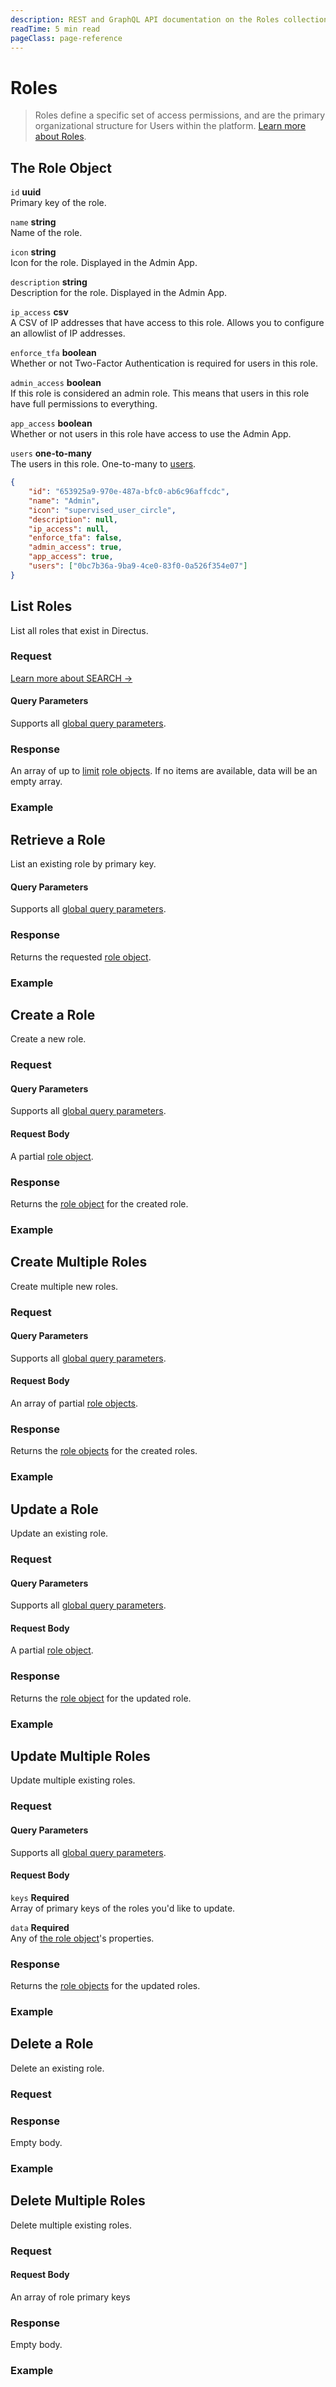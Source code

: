 ```yaml
---
description: REST and GraphQL API documentation on the Roles collection in Directus.
readTime: 5 min read
pageClass: page-reference
---
```


# Roles

> Roles define a specific set of access permissions, and are the primary organizational structure for Users within the
> platform. [Learn more about Roles](/user-guide/overview/glossary#roles).

## The Role Object

`id` **uuid**\
Primary key of the role.

`name` **string**\
Name of the role.

`icon` **string**\
Icon for the role. Displayed in the Admin App.

`description` **string**\
Description for the role. Displayed in the Admin App.

`ip_access` **csv**\
A CSV of IP addresses that have access to this role. Allows you to configure an allowlist of IP addresses.

`enforce_tfa` **boolean**\
Whether or not Two-Factor Authentication is required for users in this role.

`admin_access` **boolean**\
If this role is considered an admin role. This means that users in this role have full permissions to everything.

`app_access` **boolean**\
Whether or not users in this role have access to use the Admin App.

`users` **one-to-many**\
The users in this role. One-to-many to [users](/reference/system/users).

```json
{
	"id": "653925a9-970e-487a-bfc0-ab6c96affcdc",
	"name": "Admin",
	"icon": "supervised_user_circle",
	"description": null,
	"ip_access": null,
	"enforce_tfa": false,
	"admin_access": true,
	"app_access": true,
	"users": ["0bc7b36a-9ba9-4ce0-83f0-0a526f354e07"]
}
```

## List Roles

List all roles that exist in Directus.

### Request

<SnippetToggler :choices="['REST', 'GraphQL', 'SDK']" label="API">
<template #rest>

`GET /roles`

`SEARCH /roles`

</template>
<template #graphql>

`POST /graphql/system`

```graphql
type Query {
	roles: [directus_roles]
}
```

</template>
<template #sdk>

```js
import { createDirectus } from '@directus/sdk';
import { rest, readRoles } from '@directus/sdk/rest';

const client = createDirectus('https://directus.example.com').with(rest());

const result = await client.request(
	readRoles({
		fields: ['*'],
	})
);
```

</template>
</SnippetToggler>

[Learn more about SEARCH ->](/reference/introduction#search-http-method)

#### Query Parameters

Supports all [global query parameters](/reference/query).

### Response

An array of up to [limit](/reference/query#limit) [role objects](#the-role-object). If no items are available, data will
be an empty array.

### Example

<SnippetToggler :choices="['REST', 'GraphQL', 'SDK']" label="API">
<template #rest>

`GET /roles`

`SEARCH /roles`

</template>
<template #graphql>

`POST /graphql/system`

```graphql
query {
	roles {
		id
		name
		users {
			email
		}
	}
}
```

</template>
<template #sdk>

```js
import { createDirectus } from '@directus/sdk';
import { rest, readRoles } from '@directus/sdk/rest';

const client = createDirectus('https://directus.example.com').with(rest());

const result = await client.request(
	readRoles({
		fields: ['*'],
	})
);
```

</template>
</SnippetToggler>

## Retrieve a Role

List an existing role by primary key.

<SnippetToggler :choices="['REST', 'GraphQL', 'SDK']" label="API">
<template #rest>

`GET /roles/:id`

</template>
<template #graphql>

`POST /graphql/system`

```graphql
type Query {
	roles_by_id(id: ID!): directus_roles
}
```

</template>
<template #sdk>

```js
import { createDirectus } from '@directus/sdk';
import { rest, readRole } from '@directus/sdk/rest';

const client = createDirectus('https://directus.example.com').with(rest());

const result = await client.request(
	readRole('role_id', {
		fields: ['*'],
	})
);
```

</template>
</SnippetToggler>

#### Query Parameters

Supports all [global query parameters](/reference/query).

### Response

Returns the requested [role object](#the-role-object).

### Example

<SnippetToggler :choices="['REST', 'GraphQL', 'SDK']" label="API">
<template #rest>

`GET /roles/b4cb3b64-8580-4ad9-a099-eade6da24302`

</template>
<template #graphql>

`POST /graphql/system`

```graphql
query {
	roles_by_id(id: 2) {
		id
		name
		users {
			email
		}
	}
}
```

</template>
<template #sdk>

```js
import { createDirectus } from '@directus/sdk';
import { rest, readRole } from '@directus/sdk/rest';

const client = createDirectus('https://directus.example.com').with(rest());

const result = await client.request(
	readRole('39a178f6-d4d6-40e1-b0e7-ec6daaac8747', {
		fields: ['*'],
	})
);
```

</template>
</SnippetToggler>

## Create a Role

Create a new role.

### Request

<SnippetToggler :choices="['REST', 'GraphQL', 'SDK']" label="API">
<template #rest>

`POST /roles`

```json
{
	"role_field_1": "value_1",
	"role_field_2": "value_2",
	"role_field_3": "value_3",
	"role_field_4": "value_4",
	"role_field_5": "value_5"
}
```

</template>
<template #graphql>

`POST /graphql/system`

```graphql
type Mutation {
	create_roles_item(data: create_directus_roles_input!): directus_roles
}
```

</template>
<template #sdk>

```js
import { createDirectus } from '@directus/sdk';
import { rest, createRole } from '@directus/sdk/rest';

const client = createDirectus('https://directus.example.com').with(rest());

const result = await client.request(
	createRole({
		role_field_1: 'value_1',
		role_field_2: 'value_2',
		role_field_3: 'value_3',
		role_field_4: 'value_4',
		role_field_5: 'value_5',
	})
);
```

</template>
</SnippetToggler>

#### Query Parameters

Supports all [global query parameters](/reference/query).

#### Request Body

A partial [role object](#the-role-object).

### Response

Returns the [role object](#the-role-object) for the created role.

### Example

<SnippetToggler :choices="['REST', 'GraphQL', 'SDK']" label="API">
<template #rest>

`POST /roles`

```json
{
	"name": "Interns",
	"icon": "verified_user",
	"description": null,
	"admin_access": false,
	"app_access": true
}
```

</template>
<template #graphql>

`POST /graphql/system`

```graphql
mutation {
	create_roles_item(
		data: { name: "Interns", icon: "verified_user", description: null, admin_access: false, app_access: true }
	) {
		id
		name
		users {
			email
		}
	}
}
```

</template>
<template #sdk>

```js
import { createDirectus } from '@directus/sdk';
import { rest, createRole } from '@directus/sdk/rest';

const client = createDirectus('https://directus.example.com').with(rest());

const result = await client.request(
	createRole({
		name: 'Interns',
		icon: 'verified_user',
		description: null,
		admin_access: false,
		app_access: true,
	})
);
```

</template>
</SnippetToggler>

## Create Multiple Roles

Create multiple new roles.

### Request

<SnippetToggler :choices="['REST', 'GraphQL', 'SDK']" label="API">
<template #rest>

`POST /roles`

```json
[
	{
		"role_object_1_field_1": "value_1",
		"role_object_1_field_2": "value_2",
		"role_object_1_field_3": "value_3",
		"role_object_1_field_4": "value_4",
		"role_object_1_field_5": "value_5"
	},
	{
		"role_object_2_field_1": "value_6",
		"role_object_2_field_2": "value_7",
		"role_object_2_field_3": "value_8",
		"role_object_2_field_4": "value_9",
		"role_object_2_field_5": "value_10"
	}
]
```

</template>
<template #graphql>

`POST /graphql/system`

```graphql
type Mutation {
	create_roles_items(data: [create_directus_roles_input!]!): [directus_roles]
}
```

</template>
<template #sdk>

```js
import { createDirectus } from '@directus/sdk';
import { rest, createRoles } from '@directus/sdk/rest';

const client = createDirectus('https://directus.example.com').with(rest());

const result = await client.request(
	createRoles([
		{
			role_object_1_field_1: 'value_1',
			role_object_1_field_2: 'value_2',
			role_object_1_field_3: 'value_3',
			role_object_1_field_4: 'value_4',
			role_object_1_field_5: 'value_5',
		},
		{
			role_object_2_field_1: 'value_6',
			role_object_2_field_2: 'value_7',
			role_object_2_field_3: 'value_8',
			role_object_2_field_4: 'value_9',
			role_object_2_field_5: 'value_10',
		},
	])
);
```

</template>
</SnippetToggler>

#### Query Parameters

Supports all [global query parameters](/reference/query).

#### Request Body

An array of partial [role objects](#the-role-object).

### Response

Returns the [role objects](#the-role-object) for the created roles.

### Example

<SnippetToggler :choices="['REST', 'GraphQL', 'SDK']" label="API">
<template #rest>

`POST /roles`

```json
[
	{
		"name": "Interns",
		"icon": "verified_user",
		"description": null,
		"admin_access": false,
		"app_access": true
	},
	{
		"name": "Customers",
		"icon": "person",
		"description": null,
		"admin_access": false,
		"app_access": false
	}
]
```

</template>
<template #graphql>

`POST /graphql/system`

```graphql
mutation {
	create_roles_items(
		data: [
			{ name: "Interns", icon: "verified_user", description: null, admin_access: false, app_access: true }
			{ name: "Customers", icon: "person", description: null, admin_access: false, app_access: false }
		]
	) {
		id
		name
		users {
			email
		}
	}
}
```

</template>
<template #sdk>

```js
import { createDirectus } from '@directus/sdk';
import { rest, createRoles } from '@directus/sdk/rest';

const client = createDirectus('https://directus.example.com').with(rest());

const result = await client.request(
	createRoles([
		{
			name: 'Interns',
			icon: 'verified_user',
			description: null,
			admin_access: false,
			app_access: true,
		},
		{
			name: 'Customers',
			icon: 'person',
			description: null,
			admin_access: false,
			app_access: false,
		},
	])
);
```

</template>
</SnippetToggler>

## Update a Role

Update an existing role.

### Request

<SnippetToggler :choices="['REST', 'GraphQL', 'SDK']" label="API">
<template #rest>

`PATCH /roles/:id`

```json
{
	"roles_object_field": "value_1"
}
```

</template>
<template #graphql>

`POST /graphql/system`

```graphql
type Mutation {
	update_roles_item(id: ID!, data: update_directus_roles_input): directus_roles
}
```

</template>
<template #sdk>

```js
import { createDirectus } from '@directus/sdk';
import { rest, updateRole } from '@directus/sdk/rest';

const client = createDirectus('https://directus.example.com').with(rest());

const result = await client.request(
	updateRole('role_id', {
		role_field: 'value',
	})
);
```

</template>
</SnippetToggler>

#### Query Parameters

Supports all [global query parameters](/reference/query).

#### Request Body

A partial [role object](#the-role-object).

### Response

Returns the [role object](#the-role-object) for the updated role.

### Example

<SnippetToggler :choices="['REST', 'GraphQL', 'SDK']" label="API">
<template #rest>

`PATCH /roles/c86c2761-65d3-43c3-897f-6f74ad6a5bd7`

```json
{
	"icon": "attractions"
}
```

</template>
<template #graphql>

`POST /graphql/system`

```graphql
mutation {
	update_roles_item(id: "c86c2761-65d3-43c3-897f-6f74ad6a5bd7", data: { icon: "attractions" }) {
		id
		name
		users {
			email
		}
	}
}
```

</template>
<template #sdk>

```js
import { createDirectus } from '@directus/sdk';
import { rest, updateRole } from '@directus/sdk/rest';

const client = createDirectus('https://directus.example.com').with(rest());

const result = await client.request(
	updateRole('a262a7f6-9ed4-423d-8cd2-3ee3b2d2a658', {
		admin_access: true,
	})
);
```

</template>
</SnippetToggler>

## Update Multiple Roles

Update multiple existing roles.

### Request

<SnippetToggler :choices="['REST', 'GraphQL', 'SDK']" label="API">
<template #rest>

`PATCH /roles`

```json
{
	"keys": ["role_1_key", "role_2_key"],
	"data": {
		"role_object_field": "value_1"
	}
}
```

</template>
<template #graphql>

`POST /graphql/system`

```graphql
type Mutation {
	update_roles_items(ids: [ID!]!, data: update_directus_roles_input): [directus_roles]
}
```

</template>
<template #sdk>

```js
import { createDirectus } from '@directus/sdk';
import { rest, updateRoles } from '@directus/sdk/rest';

const client = createDirectus('https://directus.example.com').with(rest());

const result = await client.request(
	updateRoles(['role_1_id', 'role_2_id'], {
		field: 'value',
	})
);
```

</template>
</SnippetToggler>

#### Query Parameters

Supports all [global query parameters](/reference/query).

#### Request Body

`keys` **Required**\
Array of primary keys of the roles you'd like to update.

`data` **Required**\
Any of [the role object](#the-role-object)'s properties.

### Response

Returns the [role objects](#the-role-object) for the updated roles.

### Example

<SnippetToggler :choices="['REST', 'GraphQL', 'SDK']" label="API">
<template #rest>

`PATCH /roles`

```json
{
	"keys": ["c86c2761-65d3-43c3-897f-6f74ad6a5bd7", "6fc3d5d3-a37b-4da8-a2f4-ed62ad5abe03"],
	"data": {
		"icon": "attractions"
	}
}
```

</template>
<template #graphql>

`POST /graphql/system`

```graphql
mutation {
	update_roles_items(
		ids: ["c86c2761-65d3-43c3-897f-6f74ad6a5bd7", "6fc3d5d3-a37b-4da8-a2f4-ed62ad5abe03"]
		data: { icon: "attractions" }
	) {
		id
		name
		users {
			email
		}
	}
}
```

</template>
<template #sdk>

```js
import { createDirectus } from '@directus/sdk';
import { rest, updateRoles } from '@directus/sdk/rest';

const client = createDirectus('https://directus.example.com').with(rest());

const result = await client.request(
	updateRoles(['a262a7f6-9ed4-423d-8cd2-3ee3b2d2a658', '1792dc2c-6142-4723-ae40-698d082ddc5e'], {
		admin_access: true,
	})
);
```

</template>
</SnippetToggler>

## Delete a Role

Delete an existing role.

### Request

<SnippetToggler :choices="['REST', 'GraphQL', 'SDK']" label="API">
<template #rest>

`DELETE /roles/:id`

</template>
<template #graphql>

`POST /graphql/system`

```graphql
type Mutation {
	delete_roles_item(id: ID!): delete_one
}
```

</template>
<template #sdk>

```js
import { createDirectus } from '@directus/sdk';
import { rest, deleteRole } from '@directus/sdk/rest';

const client = createDirectus('https://directus.example.com').with(rest());

const result = await client.request(deleteRole('role_id'));
```

</template>
</SnippetToggler>

### Response

Empty body.

### Example

<SnippetToggler :choices="['REST', 'GraphQL', 'SDK']" label="API">
<template #rest>

`DELETE /roles/c86c2761-65d3-43c3-897f-6f74ad6a5bd7`

</template>
<template #graphql>

`POST /graphql/system`

```graphql
mutation {
	delete_roles_item(id: "c86c2761-65d3-43c3-897f-6f74ad6a5bd7") {
		id
	}
}
```

</template>
<template #sdk>

```js
import { createDirectus } from '@directus/sdk';
import { rest, deleteRole } from '@directus/sdk/rest';

const client = createDirectus('https://directus.example.com').with(rest());

const result = await client.request(deleteRole('1792dc2c-6142-4723-ae40-698d082ddc5e'));
```

</template>
</SnippetToggler>

## Delete Multiple Roles

Delete multiple existing roles.

### Request

<SnippetToggler :choices="['REST', 'GraphQL', 'SDK']" label="API">
<template #rest>

`DELETE /roles`

```json
["role_1_key", "role_2_key"]
```

</template>
<template #graphql>

`POST /graphql/system`

```graphql
type Mutation {
	delete_roles_items(ids: [ID!]!): delete_many
}
```

</template>
<template #sdk>

```js
import { createDirectus } from '@directus/sdk';
import { rest, deleteRoles } from '@directus/sdk/rest';

const client = createDirectus('https://directus.example.com').with(rest());

const result = await client.request(deleteRoles(['role_1_id', 'role_2_id']));
```

</template>
</SnippetToggler>

#### Request Body

An array of role primary keys

### Response

Empty body.

### Example

<SnippetToggler :choices="['REST', 'GraphQL', 'SDK']" label="API">
<template #rest>

`DELETE /roles`

```json
["653925a9-970e-487a-bfc0-ab6c96affcdc", "c86c2761-65d3-43c3-897f-6f74ad6a5bd7"]
```

</template>
<template #graphql>

`POST /graphql/system`

```graphql
mutation {
	delete_roles_items(ids: ["653925a9-970e-487a-bfc0-ab6c96affcdc", "c86c2761-65d3-43c3-897f-6f74ad6a5bd7"]) {
		ids
	}
}
```

</template>
<template #sdk>

```js
import { createDirectus } from '@directus/sdk';
import { rest, deleteRoles } from '@directus/sdk/rest';

const client = createDirectus('https://directus.example.com').with(rest());

const result = await client.request(
	deleteRoles(['a262a7f6-9ed4-423d-8cd2-3ee3b2d2a658', '1792dc2c-6142-4723-ae40-698d082ddc5e'])
);
```

</template>
</SnippetToggler>
